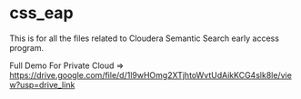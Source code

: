 # css_eap

This is for all the files related to Cloudera Semantic Search early access program.

Full Demo For Private Cloud => https://drive.google.com/file/d/1l9wHOmg2XTjhtoWvtUdAikKCG4slk8le/view?usp=drive_link
